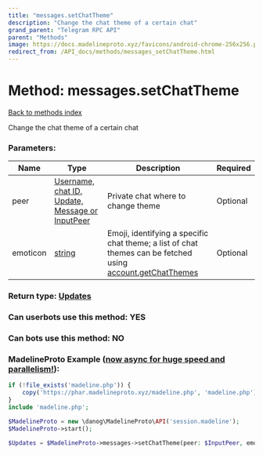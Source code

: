 ```yaml
---
title: "messages.setChatTheme"
description: "Change the chat theme of a certain chat"
grand_parent: "Telegram RPC API"
parent: "Methods"
image: https://docs.madelineproto.xyz/favicons/android-chrome-256x256.png
redirect_from: /API_docs/methods/messages_setChatTheme.html
---
```

# Method: messages.setChatTheme
[Back to methods index](index.html)



Change the chat theme of a certain chat

### Parameters:

| Name     |    Type       | Description | Required |
|----------|---------------|-------------|----------|
|peer|[Username, chat ID, Update, Message or InputPeer](/API_docs/types/InputPeer.html) | Private chat where to change theme | Optional|
|emoticon|[string](/API_docs/types/string.html) | Emoji, identifying a specific chat theme; a list of chat themes can be fetched using [account.getChatThemes](../methods/account.getChatThemes.html) | Optional|


### Return type: [Updates](/API_docs/types/Updates.html)

### Can userbots use this method: **YES**

### Can bots use this method: **NO**


### MadelineProto Example ([now async for huge speed and parallelism!](https://docs.madelineproto.xyz/docs/ASYNC.html)):


```php
if (!file_exists('madeline.php')) {
    copy('https://phar.madelineproto.xyz/madeline.php', 'madeline.php');
}
include 'madeline.php';

$MadelineProto = new \danog\MadelineProto\API('session.madeline');
$MadelineProto->start();

$Updates = $MadelineProto->messages->setChatTheme(peer: $InputPeer, emoticon: 'string', );
```


